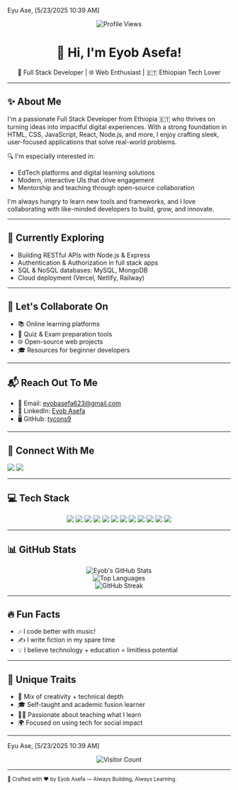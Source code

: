 Eyu Ase, [5/23/2025 10:39 AM]
<p align="center">
  <img src="https://komarev.com/ghpvc/?username=eng-natole&label=Profile%20views&color=0e75b6&style=flat" alt="Profile Views" />
</p>

<h1 align="center">👋 Hi, I'm Eyob Asefa!</h1>
<p align="center">
  🚀 Full Stack Developer | 🌐 Web Enthusiast | 🇪🇹 Ethiopian Tech Lover
</p>

---

## ✨ About Me

I'm a passionate Full Stack Developer from Ethiopia 🇪🇹 who thrives on turning ideas into impactful digital experiences. With a strong foundation in HTML, CSS, JavaScript, React, Node.js, and more, I enjoy crafting sleek, user-focused applications that solve real-world problems.

🔍 I'm especially interested in:

* EdTech platforms and digital learning solutions
* Modern, interactive UIs that drive engagement
* Mentorship and teaching through open-source collaboration

I'm always hungry to learn new tools and frameworks, and I love collaborating with like-minded developers to build, grow, and innovate.

---

## 🌱 Currently Exploring

* Building RESTful APIs with Node.js & Express
* Authentication & Authorization in full stack apps
* SQL & NoSQL databases: MySQL, MongoDB
* Cloud deployment (Vercel, Netlify, Railway)

---

## 🤝 Let's Collaborate On

* 📚 Online learning platforms
* 🧠 Quiz & Exam preparation tools
* 🌐 Open-source web projects
* 🎓 Resources for beginner developers

---

## 📬 Reach Out To Me

* 📧 Email: [eyobasefa623@gmail.com](mailto:eyobasefa623@gmail.com)
* 💼 LinkedIn: [Eyob Asefa](https://www.linkedin.com/in/eyobasefa/)
* 🖥 GitHub: [tycons9](https://github.com/tycons9)

---

## 🔗 Connect With Me

<p align="left">
  <a href="https://linkedin.com/in/eyobasefa" target="_blank"><img src="https://img.shields.io/badge/LinkedIn-%230077B5.svg?style=for-the-badge&logo=linkedin&logoColor=white" /></a>
  <a href="mailto:eyobasefa623@gmail.com" target="_blank"><img src="https://img.shields.io/badge/Gmail-D14836?style=for-the-badge&logo=gmail&logoColor=white" /></a>
</p>

---

## 💻 Tech Stack

<p align="center">
  <img src="https://img.shields.io/badge/HTML5-E34F26?style=for-the-badge&logo=html5&logoColor=white" />
  <img src="https://img.shields.io/badge/CSS3-1572B6?style=for-the-badge&logo=css3&logoColor=white" />
  <img src="https://img.shields.io/badge/JavaScript-F7DF1E?style=for-the-badge&logo=javascript&logoColor=black" />
  <img src="https://img.shields.io/badge/React-20232a?style=for-the-badge&logo=react&logoColor=61DAFB" />
  <img src="https://img.shields.io/badge/Node.js-339933?style=for-the-badge&logo=node.js&logoColor=white" />
  <img src="https://img.shields.io/badge/Express.js-404d59?style=for-the-badge&logo=express&logoColor=white" />
  <img src="https://img.shields.io/badge/MongoDB-4ea94b?style=for-the-badge&logo=mongodb&logoColor=white" />
  <img src="https://img.shields.io/badge/MySQL-4479A1?style=for-the-badge&logo=mysql&logoColor=white" />
  <img src="https://img.shields.io/badge/TailwindCSS-38B2AC?style=for-the-badge&logo=tailwind-css&logoColor=white" />
  <img src="https://img.shields.io/badge/Bootstrap-7952B3?style=for-the-badge&logo=bootstrap&logoColor=white" />
  <img src="https://img.shields.io/badge/Git-F05033?style=for-the-badge&logo=git&logoColor=white" />
  <img src="https://img.shields.io/badge/GitHub-181717?style=for-the-badge&logo=github&logoColor=white" />
</p>

---

## 📊 GitHub Stats

<p align="center">
  <img src="https://github-readme-stats.vercel.app/api?username=tycons9&show_icons=true&theme=dark&count_private=true" alt="Eyob's GitHub Stats" /><br/>
  <img src="https://github-readme-stats.vercel.app/api/top-langs/?username=tycons9&layout=compact&theme=dark" alt="Top Languages" /><br/>
  <img src="https://streak-stats.demolab.com/?user=tycons9&theme=dark" alt="GitHub Streak" />
</p>

---

## 🔥 Fun Facts

* 🎶 I code better with music!
* ✍️ I write fiction in my spare time
* 💡 I believe technology + education = limitless potential

---

## 🧠 Unique Traits

* 💼 Mix of creativity + technical depth
* 🎓 Self-taught and academic fusion learner
* 🧑‍🏫 Passionate about teaching what I learn
* 🌍 Focused on using tech for social impact

---

Eyu Ase, [5/23/2025 10:39 AM]
<p align="center">
  <img src="https://visitcount.itsvg.in/api?id=tycons9&icon=9&color=0" alt="Visitor Count" />
</p>

---

<sub align="center">🚀 Crafted with ❤️ by Eyob Asefa — Always Building, Always Learning.</sub>

